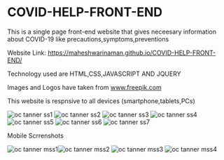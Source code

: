 # COVID-HELP-FRONT-END
This is a single page front-end website that gives neceesary information about COVID-19 like precautions,symptoms,preventions

Website Link: https://maheshwarinaman.github.io/COVID-HELP-FRONT-END/

Technology used are HTML,CSS,JAVASCRIPT AND JQUERY

Images and Logos  have taken from www.freepik.com

This website is respnsive to all devices (smartphone,tablets,PCs)

![oc tanner ss1](https://user-images.githubusercontent.com/49190119/129913630-78a26771-4677-4c75-96b6-b59d74333b54.PNG)
![oc tanner ss2](https://user-images.githubusercontent.com/49190119/129913763-32f03cb6-ee07-45b4-b96a-f9583fb077f3.PNG)
![oc tanner ss3](https://user-images.githubusercontent.com/49190119/129913817-d33a37dc-c8a4-40fb-829d-bc6e1a5daa8b.PNG)
![oc tanner ss4](https://user-images.githubusercontent.com/49190119/129913859-09d61267-0881-4dec-9564-5e13b04463bb.PNG)
![oc tanner ss5](https://user-images.githubusercontent.com/49190119/129913890-7587d7b0-ea96-42eb-b30f-c3fb61de02d7.PNG)
![oc tanner ss6](https://user-images.githubusercontent.com/49190119/129913920-5964ddc9-7cf7-4110-a57c-2e7e545c7be3.PNG)
![oc tanner ss7](https://user-images.githubusercontent.com/49190119/130047803-e9b229f6-56a8-4ec6-ae4f-9b897cce8077.PNG)

Mobile Scrrenshots

![oc tanner mss1](https://user-images.githubusercontent.com/49190119/130047868-8f1b723c-db8e-4041-8b76-4b62bf20ca29.jpeg)![oc tanner mss2](https://user-images.githubusercontent.com/49190119/130047933-b4832712-e16a-403b-805b-0367bebb4a4d.jpeg)
![oc tanner mss3](https://user-images.githubusercontent.com/49190119/130047962-49f2288c-6655-449d-adf1-15e7150b9821.jpeg)
![oc tanner mss4](https://user-images.githubusercontent.com/49190119/130047991-0c578e71-c5ef-43b8-ba02-c90052b81bd3.jpeg)








